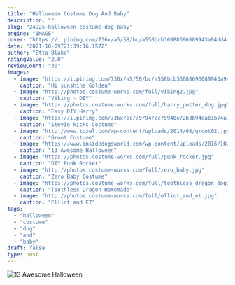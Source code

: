 ```yaml
---
title: "Halloween Costume Dog And Baby"
description: ""
slug: "24925-halloween-costume-dog-baby"
engine: "IMAGE"
cover: "https://i.pinimg.com/736x/a5/58/bc/a558bcb36088696089943a94dd4dd99c--funny-dog-costumes-animal-costumes.jpg"
date: "2021-10-09T21:39:16.157Z"
author: "Etta Blake"
ratingValue: "2.0"
reviewCount: "30"
images:
  - image: "https://i.pinimg.com/736x/a5/58/bc/a558bcb36088696089943a94dd4dd99c--funny-dog-costumes-animal-costumes.jpg"
    caption: "Hi sunshine Golden"
  - image: "http://photos.costume-works.com/full/viking2.jpg"
    caption: "Viking - DIY"
  - image: "https://photos.costume-works.com/full/harry_potter_dog.jpg"
    caption: "Easy DIY Harry"
  - image: "https://i.pinimg.com/736x/ec/75/94/ec75940e72b3b94dab1b74a7769579fa.jpg"
    caption: "Stevie Nicks Costume"
  - image: "http://www.toxel.com/wp-content/uploads/2014/08/groot02.jpg"
    caption: "Groot Costume"
  - image: "https://www.insidedogsworld.com/wp-content/uploads/2016/10/Husky-costume7.jpg"
    caption: "13 Awesome Halloween"
  - image: "https://photos.costume-works.com/full/punk_rocker.jpg"
    caption: "DIY Punk Rocker"
  - image: "http://photos.costume-works.com/full/zero_baby.jpg"
    caption: "Zero Baby Costume"
  - image: "https://photos.costume-works.com/full/toothless_dragon_dog3.jpg"
    caption: "Toothless Dragon Homemade"
  - image: "http://photos.costume-works.com/full/elliot_and_et.jpg"
    caption: "Elliot and ET"
tags:
  - "halloween"
  - "costume"
  - "dog"
  - "and"
  - "baby"
draft: false
type: post
---
```



![13 Awesome Halloween](https://www.insidedogsworld.com/wp-content/uploads/2016/10/Husky-costume7.jpg "13 Awesome Halloween")


<!--inArticleAds-->

<!--galleryOne-->


<!--inArticleAds-->

<!--galleryTwo-->


<!--galleryThree-->

